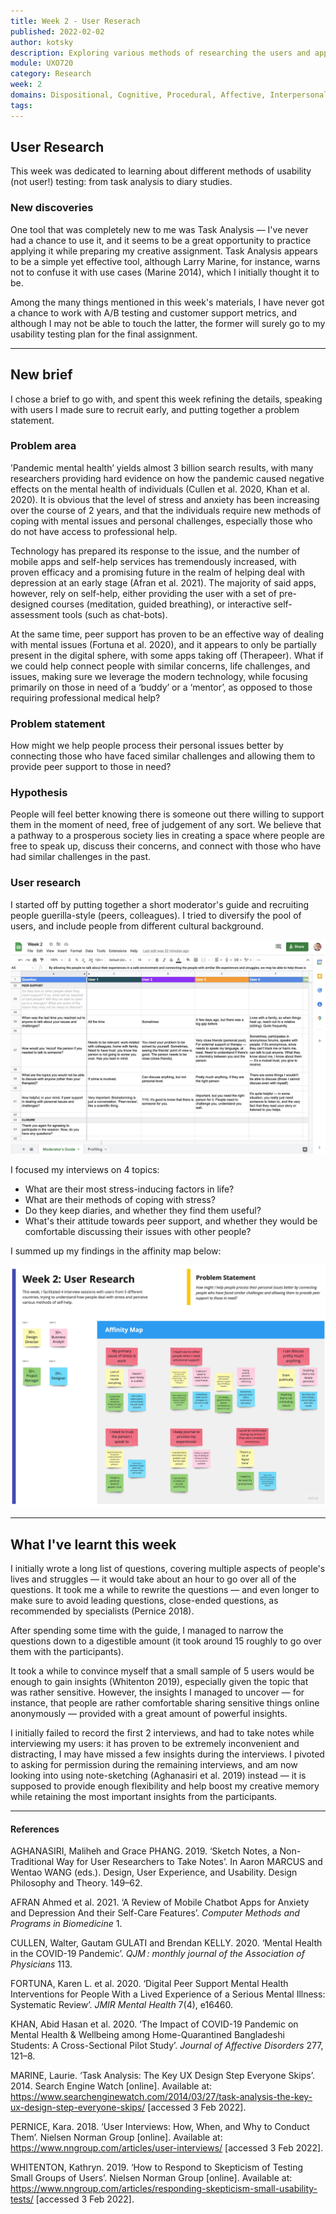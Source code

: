 ```yaml
---
title: Week 2 - User Reserach
published: 2022-02-02
author: kotsky
description: Exploring various methods of researching the users and applying them on practice
module: UXO720
category: Research
week: 2
domains: Dispositional, Cognitive, Procedural, Affective, Interpersonal
tags: 
---
```


## User Research

This week was dedicated to learning about different methods of usability (not user!) testing: from task analysis to diary studies.

### New discoveries

One tool that was completely new to me was Task Analysis — I've never had a chance to use it, and it seems to be a great opportunity to practice applying it while preparing my creative assignment. Task Analysis appears to be a simple yet effective tool, although Larry Marine, for instance, warns not to confuse it with use cases (Marine 2014), which I initially thought it to be. 

Among the many things mentioned in this week's materials, I have never got a chance to work with A/B testing and customer support metrics, and although I may not be able to touch the latter, the former will surely go to my usability testing plan for the final assignment.

---

## New brief  
I chose a brief to go with, and spent this week refining the details, speaking with users I made sure to recruit early, and putting together a problem statement.

### Problem area
’Pandemic mental health’ yields almost 3 billion search results, with many researchers providing hard evidence on how the pandemic caused negative effects on the mental health of individuals (Cullen et al. 2020, Khan et al. 2020). It is obvious that the level of stress and anxiety has been increasing over the course of 2 years, and that the individuals require new methods of coping with mental issues and personal challenges, especially those who do not have access to professional help.

Technology has prepared its response to the issue, and the number of mobile apps and self-help services has tremendously increased, with proven efficacy and a promising future in the realm of helping deal with depression at an early stage (Afran et al. 2021). The majority of said apps, however, rely on self-help, either providing the user with a set of pre-designed courses (meditation, guided breathing), or interactive self-assessment tools (such as chat-bots). 

At the same time, peer support has proven to be an effective way of dealing with mental issues (Fortuna et al. 2020), and it appears to only be partially present in the digital sphere, with some apps taking off (Therapeer). What if we could help connect people with similar concerns, life challenges, and issues, making sure we leverage the modern technology, while focusing primarily on those in need of a ‘buddy’ or a ‘mentor’, as opposed to those requiring professional medical help?

### Problem statement
How might we help people process their personal issues better by connecting those who have faced similar challenges and allowing them to provide peer support to those in need?

### Hypothesis
People will feel better knowing there is someone out there willing to support them in the moment of need, free of judgement of any sort. We believe that a pathway to a prosperous society lies in creating a space where people are free to speak up, discuss their concerns, and connect with those who have had similar challenges in the past.

### User research
I started off by putting together a short moderator's guide and recruiting people guerilla-style (peers, colleagues). I tried to diversify the pool of users, and include people from different cultural background.

![Moderator's Guide](./img/02/02-guide.jpg)

I focused my interviews on 4 topics:
- What are their most stress-inducing factors in life?
- What are their methods of coping with stress?
- Do they keep diaries, and whether they find them useful?
- What's their attitude towards peer support, and whether they would be comfortable discussing their issues with other people?

I summed up my findings in the affinity map below:

![Affinity Map](./img/02/02-affinity.jpg)

---

## What I've learnt this week

I initially wrote a long list of questions, covering multiple aspects of people's lives and struggles — it would take about an hour to go over all of the questions. It took me a while to rewrite the questions — and even longer to make sure to avoid leading questions, close-ended questions, as recommended by specialists (Pernice 2018).

After spending some time with the guide, I managed to narrow the questions down to a digestible amount (it took around 15 roughly to go over them with the participants). 

It took a while to convince myself that a small sample of 5 users would be enough to gain insights (Whitenton 2019), especially given the topic that was rather sensitive. However, the insights I managed to uncover — for instance, that people are rather comfortable sharing sensitive things online anonymously — provided with a great amount of powerful insights. 

I initially failed to record the first 2 interviews, and had to take notes while interviewing my users: it has proven to be extremely inconvenient and distracting, I may have missed a few insights during the interviews. I pivoted to asking for permission during the remaining interviews, and am now looking into using note-sketching (Aghanasiri et al. 2019) instead — it is supposed to provide enough flexibility and help boost my creative memory while retaining the most important insights from the participants.

---

#### References

AGHANASIRI, Maliheh and Grace PHANG. 2019. ‘Sketch Notes, a Non-Traditional Way for User Researchers to Take Notes’. In Aaron MARCUS and Wentao WANG (eds.). Design, User Experience, and Usability. Design Philosophy and Theory. 149–62.

AFRAN Ahmed et al. 2021. ‘A Review of Mobile Chatbot Apps for Anxiety and Depression And their Self-Care Features’. _Computer Methods and Programs in Biomedicine_ 1.

CULLEN, Walter, Gautam GULATI and Brendan KELLY. 2020. ‘Mental Health in the COVID-19 Pandemic’. _QJM : monthly journal of the Association of Physicians_ 113.

FORTUNA, Karen L. et al. 2020. ‘Digital Peer Support Mental Health Interventions for People With a Lived Experience of a Serious Mental Illness: Systematic Review’. _JMIR Mental Health_ 7(4), e16460.

KHAN, Abid Hasan et al. 2020. ‘The Impact of COVID-19 Pandemic on Mental Health & Wellbeing among Home-Quarantined Bangladeshi Students: A Cross-Sectional Pilot Study’. _Journal of Affective Disorders_ 277, 121–8.

MARINE, Laurie. ‘Task Analysis: The Key UX Design Step Everyone Skips’. 2014. Search Engine Watch [online]. Available at: https://www.searchenginewatch.com/2014/03/27/task-analysis-the-key-ux-design-step-everyone-skips/ [accessed 3 Feb 2022].

PERNICE, Kara. 2018. ‘User Interviews: How, When, and Why to Conduct Them’. Nielsen Norman Group [online]. Available at: https://www.nngroup.com/articles/user-interviews/ [accessed 3 Feb 2022].

WHITENTON, Kathryn. 2019. ‘How to Respond to Skepticism of Testing Small Groups of Users’. Nielsen Norman Group [online]. Available at: https://www.nngroup.com/articles/responding-skepticism-small-usability-tests/ [accessed 3 Feb 2022].
